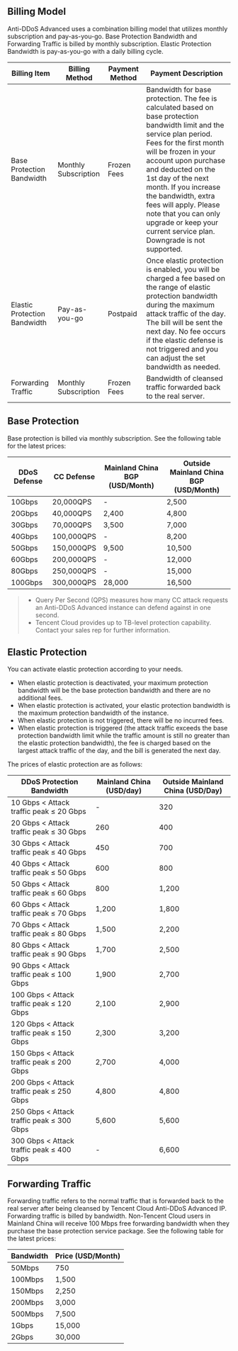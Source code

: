 ## Billing Model
Anti-DDoS Advanced uses a combination billing model that utilizes monthly subscription and pay-as-you-go. Base Protection Bandwidth and Forwarding Traffic is billed by monthly subscription. Elastic Protection Bandwidth is pay-as-you-go with a daily billing cycle. 

| Billing Item | Billing Method | Payment Method | Payment Description |
| ----------- | --------------- | ----------- | ----------- |
| Base Protection Bandwidth | Monthly Subscription | Frozen Fees | Bandwidth for base protection. The fee is calculated based on base protection bandwidth limit and the service plan period. Fees for the first month will be frozen in your account upon purchase and deducted on the 1st day of the next month. If you increase the bandwidth, extra fees will apply. Please note that you can only upgrade or keep your current service plan. Downgrade is not supported. |
| Elastic Protection Bandwidth | Pay-as-you-go| Postpaid | Once elastic protection is enabled, you will be charged a fee based on the range of elastic protection bandwidth during the maximum attack traffic of the day. The bill will be sent the next day. No fee occurs if the elastic defense is not triggered and you can adjust the set bandwidth as needed. |
| Forwarding Traffic | Monthly Subscription| Frozen Fees | Bandwidth of cleansed traffic forwarded back to the real server. |

## Base Protection
Base protection is billed via monthly subscription. See the following table for the latest prices:

| DDoS Defense | CC Defense | Mainland China BGP (USD/Month) | Outside Mainland China BGP (USD/Month) |
| -------------- | ------------ | ------------------ | ------------------ |
| 10Gbps         | 20,000QPS    | -                  | 2,500             |
| 20Gbps         | 40,000QPS    | 2,400              | 4,800             |
| 30Gbps         | 70,000QPS    | 3,500             | 7,000             |
| 40Gbps         | 100,000QPS   | -                  | 8,200             |
| 50Gbps         | 150,000QPS   | 9,500             | 10,500             |
| 60Gbps         | 200,000QPS   | -                  | 12,000             |
| 80Gbps         | 250,000QPS   | -                  | 15,000             |
| 100Gbps        | 300,000QPS   | 28,000             | 16,500             |

>- Query Per Second (QPS) measures how many CC attack requests an Anti-DDoS Advanced instance can defend against in one second.
>- Tencent Cloud provides up to TB-level protection capability. Contact your sales rep for further information.

## Elastic Protection
You can activate elastic protection according to your needs.
- When elastic protection is deactivated, your maximum protection bandwidth will be the base protection bandwidth and there are no additional fees.
- When elastic protection is activated, your elastic protection bandwidth is the maximum protection bandwidth of the instance.
 - When elastic protection is not triggered, there will be no incurred fees.
 - When elastic protection is triggered (the attack traffic exceeds the base protection bandwidth limit while the traffic amount is still no greater than the elastic protection bandwidth), the fee is charged based on the largest attack traffic of the day, and the bill is generated the next day.

The prices of elastic protection are as follows:

| DDoS Protection Bandwidth       | Mainland China (USD/day) | Outside Mainland China  (USD/Day) |
| -------------------- | ------------------- | ------------------- |
| 10 Gbps < Attack traffic peak ≤ 20 Gbps   | -                   | 320             |
| 20 Gbps < Attack traffic peak ≤ 30 Gbps   | 260              | 400              |
| 30 Gbps < Attack traffic peak ≤ 40 Gbps   | 450               | 700               |
| 40 Gbps < Attack traffic peak ≤ 50 Gbps   | 600               | 800               |
| 50 Gbps < Attack traffic peak ≤ 60 Gbps   | 800               | 1,200               |
| 60 Gbps < Attack traffic peak ≤ 70 Gbps   | 1,200               | 1,800              |
| 70 Gbps < Attack traffic peak ≤ 80 Gbps   | 1,500               | 2,200              |
| 80 Gbps < Attack traffic peak ≤ 90 Gbps   | 1,700               | 2,500              |
| 90 Gbps < Attack traffic peak ≤ 100 Gbps  | 1,900              | 2,700              |
| 100 Gbps < Attack traffic peak ≤ 120 Gbps | 2,100              | 2,900              |
| 120 Gbps < Attack traffic peak ≤ 150 Gbps | 2,300              | 3,200              |
| 150 Gbps < Attack traffic peak ≤ 200 Gbps | 2,700              | 4,000              |
| 200 Gbps < Attack traffic peak ≤ 250 Gbps | 4,800              | 4,800              |
| 250 Gbps < Attack traffic peak ≤ 300 Gbps | 5,600              | 5,600              |
| 300 Gbps < Attack traffic peak ≤ 400 Gbps | -                   | 6,600              |

## Forwarding Traffic
Forwarding traffic refers to the normal traffic that is forwarded back to the real server after being cleansed by Tencent Cloud Anti-DDoS  Advanced IP.
Forwarding traffic is billed by bandwidth. Non-Tencent Cloud users in Mainland China will receive 100 Mbps free forwarding bandwidth when they purchase the base protection service package. See the following table for the latest prices:

| Bandwidth    | Price (USD/Month) |
|-|-|
|50Mbps|750|
|100Mbps    |1,500|
|150Mbps    |2,250|
|200Mbps|3,000|
|500Mbps    |7,500|
|1Gbps|15,000|
|2Gbps    |30,000|
